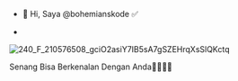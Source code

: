 - 👋 Hi, Saya @bohemianskode ✅


- 
![240_F_210576508_gciO2asiY7IB5sA7gSZEHrqXsSlQKctq](https://user-images.githubusercontent.com/68543155/222852547-bad14727-5a79-4a4c-b2b7-74f6855cd8c6.jpg)

Senang Bisa Berkenalan Dengan Anda👋👋👋✅
